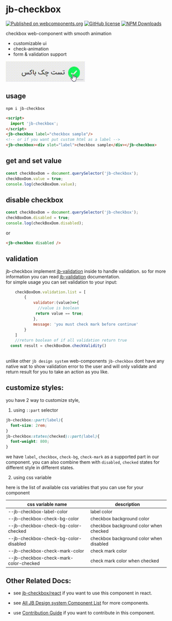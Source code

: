 # jb-checkbox

[![Published on webcomponents.org](https://img.shields.io/badge/webcomponents.org-published-blue.svg)](https://www.webcomponents.org/element/jb-checkbox)
[![GitHub license](https://img.shields.io/badge/license-MIT-brightgreen.svg)](https://raw.githubusercontent.com/javadbat/jb-checkbox/main/LICENSE)
[![NPM Downloads](https://img.shields.io/npm/dw/jb-checkbox)](https://www.npmjs.com/package/jb-checkbox)

checkbox web-component with smooth animation

- customizable ui
- check-animation
- form & validation support

![demo](demo-gif.gif)

## usage

```terminal
npm i jb-checkbox
```

```HTML
<script>
  import 'jb-checkbox';
</script>
<jb-checkbox label="checkbox sample"/>
<!-- or if you want put custom html as a label -->
<jb-checkbox><div slot="label">checkbox sample</div></jb-checkbox>
```
## get and set value

```javascript
const checkBoxDom = document.querySelector('jb-checkbox');
checkBoxDom.value = true;
console.log(checkBoxDom.value);
```
## disable checkbox

```javascript
const checkBoxDom = document.querySelector('jb-checkbox');
checkBoxDom.disabled = true;
console.log(checkBoxDom.disabled);
```
or

```html
<jb-checkbox disabled />
```

## validation

jb-checkbox implement  [jb-validation](https://github.com/javadbat/jb-validation) inside to handle validation. so for more information you can read [jb-validation](https://github.com/javadbat/jb-validation) documentation.  
for simple usage you can set validation to your input:

```js
    checkBoxDom.validation.list = [
        {
            validator:(value)=>{
              //value is boolean
             return value == true;
            },
            message: 'you must check mark before continue'
        }
    ]
    //return boolean of if all validation return true
  const result = checkBoxDom.checkValidity()
    
```
unlike other `jb design system` web-components `jb-checkbox` dont have any native wat to show validation error to the user and will only validate and return result for you to take an action as you like.

## customize styles:

you have 2 way to customize style,
1. using `::part` selector
```css
jb-checkbox::part(label){
  font-size: 2rem;
}
jb-checkbox:states(checked)::part(label){
  font-weight: 800;
}
```
we have `label`, `checkbox`, `check-bg`, `check-mark` as a supported part in our component. you can also combine them with `disabled`, `checked` states for different style in different states.

2. using css variable

here is the list of available css variables that you can use for your component

| css variable name                      | description                                      |
| -------------                          | -------------                                    |
| --jb-checkbox-label-color              | label color                                      |
| --jb-checkbox-check-bg-color           | checkbox background color                        |
| --jb-checkbox-check-bg-color-checked   | checkbox background color when checked           |
| --jb-checkbox-check-bg-color-disabled  | checkbox background color when disabled          |
| --jb-checkbox-check-mark-color         | check mark color                                 |
| --jb-checkbox-check-mark-color-checked | check mark color when checked                    |

## Other Related Docs:

- see [jb-checkbox/react](https://github.com/javadbat/jb-checkbox/tree/main/react) if you want to use this component in react.

- see [All JB Design system Component List](https://javadbat.github.io/design-system/) for more components.

- use [Contribution Guide](https://github.com/javadbat/design-system/blob/main/docs/contribution-guide.md) if you want to contribute in this component.


